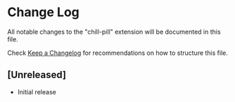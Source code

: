 # Change Log

All notable changes to the "chill-pill" extension will be documented in this file.

Check [Keep a Changelog](http://keepachangelog.com/) for recommendations on how to structure this file.

## [Unreleased]

- Initial release